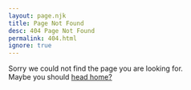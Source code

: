 ```yaml
---
layout: page.njk
title: Page Not Found
desc: 404 Page Not Found
permalink: 404.html
ignore: true
---
```


Sorry we could not find the page you are looking for.
\
Maybe you should [head home?](/)

